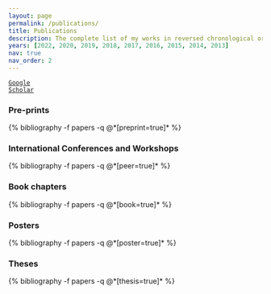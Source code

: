 ```yaml
---
layout: page
permalink: /publications/
title: Publications
description: The complete list of my works in reversed chronological order.
years: [2022, 2020, 2019, 2018, 2017, 2016, 2015, 2014, 2013]
nav: true
nav_order: 2
---
```

<a href="https://scholar.google.com/citations?user=Na1MX7EAAAAJ&hl=en"><code class="language-plaintext highlighter-rouge">Google Scholar</code></a>
<!-- _pages/publications.md -->
<div class="publications">

<h3>Pre-prints</h3>
  {% bibliography -f papers -q @*[preprint=true]* %}

<h3>International Conferences and Workshops</h3>
  {% bibliography -f papers -q @*[peer=true]* %}

<h3>Book chapters</h3>
  {% bibliography -f papers -q @*[book=true]* %}

<h3>Posters</h3>
  {% bibliography -f papers -q @*[poster=true]* %}

<h3>Theses</h3>
  {% bibliography -f papers -q @*[thesis=true]* %}

</div>
